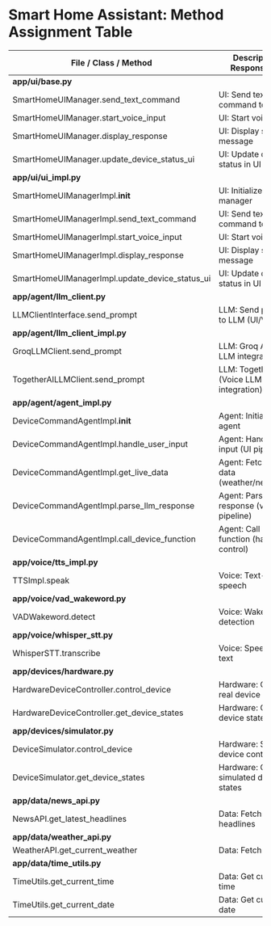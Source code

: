 # Smart Home Assistant: Method Assignment Table

| File / Class / Method                          | Description / Responsibility                   | Assigned To |
| ---------------------------------------------- | ---------------------------------------------- | ----------- |
| **app/ui/base.py**                             |                                                |             |
| SmartHomeUIManager.send_text_command           | UI: Send text command to agent                 | Person A    |
| SmartHomeUIManager.start_voice_input           | UI: Start voice input                          | Person A    |
| SmartHomeUIManager.display_response            | UI: Display system message                     | Person B    |
| SmartHomeUIManager.update_device_status_ui     | UI: Update device status in UI                 | Person B    |
| **app/ui/ui_impl.py**                          |                                                |             |
| SmartHomeUIManagerImpl.**init**                | UI: Initialize UI manager                      | Person A    |
| SmartHomeUIManagerImpl.send_text_command       | UI: Send text command to agent                 | Person A    |
| SmartHomeUIManagerImpl.start_voice_input       | UI: Start voice input                          | Person A    |
| SmartHomeUIManagerImpl.display_response        | UI: Display system message                     | Person B    |
| SmartHomeUIManagerImpl.update_device_status_ui | UI: Update device status in UI                 | Person B    |
| **app/agent/llm_client.py**                    |                                                |             |
| LLMClientInterface.send_prompt                 | LLM: Send prompt to LLM (UI/Voice)             | Person A    |
| **app/agent/llm_client_impl.py**               |                                                |             |
| GroqLLMClient.send_prompt                      | LLM: Groq API (UI LLM integration)             | Person A    |
| TogetherAILLMClient.send_prompt                | LLM: TogetherAI API (Voice LLM integration)    | Person B    |
| **app/agent/agent_impl.py**                    |                                                |             |
| DeviceCommandAgentImpl.**init**                | Agent: Initialize agent                        | Person A    |
| DeviceCommandAgentImpl.handle_user_input       | Agent: Handle user input (UI pipeline)         | Person A    |
| DeviceCommandAgentImpl.get_live_data           | Agent: Fetch live data (weather/news/time)     | Person B    |
| DeviceCommandAgentImpl.parse_llm_response      | Agent: Parse LLM response (voice pipeline)     | Person B    |
| DeviceCommandAgentImpl.call_device_function    | Agent: Call device function (hardware control) | Person C    |
| **app/voice/tts_impl.py**                      |                                                |             |
| TTSImpl.speak                                  | Voice: Text-to-speech                          | Person B    |
| **app/voice/vad_wakeword.py**                  |                                                |             |
| VADWakeword.detect                             | Voice: Wake word detection                     | Person B    |
| **app/voice/whisper_stt.py**                   |                                                |             |
| WhisperSTT.transcribe                          | Voice: Speech-to-text                          | Person B    |
| **app/devices/hardware.py**                    |                                                |             |
| HardwareDeviceController.control_device        | Hardware: Control real device                  | Person C    |
| HardwareDeviceController.get_device_states     | Hardware: Get device states                    | Person C    |
| **app/devices/simulator.py**                   |                                                |             |
| DeviceSimulator.control_device                 | Hardware: Simulate device control              | Person C    |
| DeviceSimulator.get_device_states              | Hardware: Get simulated device states          | Person C    |
| **app/data/news_api.py**                       |                                                |             |
| NewsAPI.get_latest_headlines                   | Data: Fetch news headlines                     | Person B    |
| **app/data/weather_api.py**                    |                                                |             |
| WeatherAPI.get_current_weather                 | Data: Fetch weather                            | Person B    |
| **app/data/time_utils.py**                     |                                                |             |
| TimeUtils.get_current_time                     | Data: Get current time                         | Person C    |
| TimeUtils.get_current_date                     | Data: Get current date                         | Person C    |
